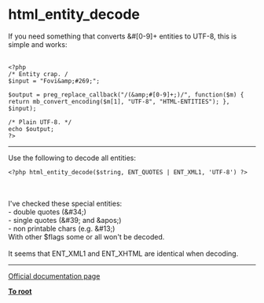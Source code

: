 # html_entity_decode



If you need something that converts &amp;#[0-9]+ entities to UTF-8, this is simple and works:<br><br>

```
<?php
/* Entity crap. /
$input = "Fovi&amp;#269;";

$output = preg_replace_callback("/(&amp;#[0-9]+;)/", function($m) { return mb_convert_encoding($m[1], "UTF-8", "HTML-ENTITIES"); }, $input);

/* Plain UTF-8. */
echo $output;
?>
```
  

---

Use the following to decode all entities:<br>

```
<?php html_entity_decode($string, ENT_QUOTES | ENT_XML1, 'UTF-8') ?>
```
<br><br>I&apos;ve checked these special entities: <br>- double quotes (&amp;#34;)<br>- single quotes (&amp;#39; and &amp;apos;) <br>- non printable chars (e.g. &amp;#13;)<br>With other $flags some or all won&apos;t be decoded.<br><br>It seems that ENT_XML1 and ENT_XHTML are identical when decoding.  

---

[Official documentation page](https://www.php.net/manual/en/function.html-entity-decode.php)

**[To root](/README.md)**